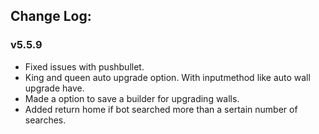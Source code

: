 ## Change Log:

### v5.5.9
* Fixed issues with pushbullet.
* King and queen auto upgrade option. With inputmethod like auto wall upgrade have.
* Made a option to save a builder for upgrading walls.
* Added return home if bot searched more than a sertain number of searches.

